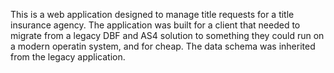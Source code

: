This is a web application designed to manage title requests for a title insurance agency. The application was built for a client that needed to migrate from a legacy DBF and AS4 solution to something they could run on a modern operatin system, and for cheap. The data schema was inherited from the legacy application.

